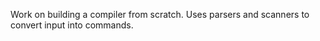 Work on building a compiler from scratch.  Uses parsers and scanners to convert
input into commands.
